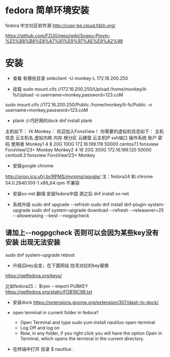 # fedora 简单环境安装

fedora 中文社区软件源  http://copr-be.cloud.fdzh.org/

https://github.com/FZUG/repo/wiki/Sogou-Pinyin-%E5%B8%B8%E8%A7%81%E9%97%AE%E9%A2%98


# 安装

+ 查看 有哪些目录
smbclient -U monkey-L 172.16.200.250

+ 挂载
sudo mount.cifs //172.16.200.250/Upload /home/monkey/it-fs/Upload -o username=monkey,password=123.coM

sudo mount.cifs //172.16.200.250/Public /home/monkey/it-fs/Public -o username=monkey,password=123.coM

+ plank 小巧好用的dock
 dnf install plank

主机如下：
Hi Monkey：
            欢迎加入FonsView！
            你需要的虚拟机信息如下：
主机信息
云主机名	虚拟内核	内存	根分区	云硬盘	云主机IP	ssh端口	操作系统	账户	密码	使用者
Monkey1	4	8	20G	100G	172.16.199.119	50000	centos7.1	fonsview	FonsView!23+	Monkey
Monkey2	4	16	20G	300G	172.16.199.120	50000	centos6.3	fonsview	FonsView!23+	Monkey


+ 安装google  chrome

http://orion.lcg.ufrj.br/RPMS/myrpms/google/
注：fedora24 和 chrome 54.0.2840.100-1.x86_64.rpm 不兼容

+ 安装xx-net 翻墙
安装fedora中国 源之后
dnf install xx-net

+ 系统升级
sudo dnf upgrade --refresh
sudo dnf install dnf-plugin-system-upgrade
sudo dnf system-upgrade download --refresh --releasever=25 --allowerasing --best --nogpgcheck
## 请加上--nogpgcheck 否则可以会因为某些key没有安装 出现无法安装

sudo dnf system-upgrade reboot
+ 升级后key会变，在下面网站 找寻对应的key替换

https://getfedora.org/keys/

比如fedora25：
$rpm --import PUBKEY https://getfedora.org/static/FDB19C98.txt
+ 安装dock
https://extensions.gnome.org/extension/307/dash-to-dock/

+ open terminal in current folder in fedora?
    - Open Terminal and type sudo yum install nautilus-open-terminal
    - Log Off and log on
    - Now, in any folder, if you right click you will have the option Open in Terminal, which opens the terminal in the current directory.

+ 在终端中打开 目录
    $ nautilus .